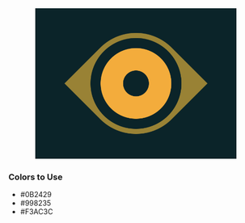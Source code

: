 <div style="text-align:center">
    <img src="../images/16.png" />
</div>

### Colors to Use
- #0B2429 
- #998235
- #F3AC3C